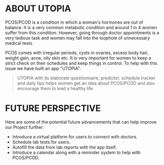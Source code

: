 # ABOUT UTOPIA
PCOS/PCOD is a condition in which a woman's hormones are out of balance. It is a very common metabolic condition and around 1 in 4 women suffer from this condition. However, going through doctor appointments is a very tedious task and women may fall into the loophole of unnecessary medical tests. 

PCOS comes with irregular periods, cysts in ovaries, excess body hair, weight gain, acne, oily skin etc. It is very important for women to keep a strict check on their schedules and keep things in control. To help with this issue we have built an app "UTOPIA".
> UTOPIA with its elaborate questionnaire, predictor, schedule tracker and daily tips helps women get an idea about PCOS/PCOD and also encourage them to lead a healthy life.


# FUTURE PERSPECTIVE
Here are some of the potential future advancements that can help improve our Project further:
- Introduce a virtual platform for users to connect with doctors.
- Schedule lab tests for users.
- Autofill the data from lab reports with the app itself.
- Introduce a calendar along with a reminder system to help with PCOS/PCOD.
